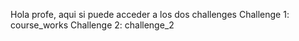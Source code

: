 Hola profe, aqui si puede acceder a los dos challenges
Challenge 1: course_works
Challenge 2: challenge_2

